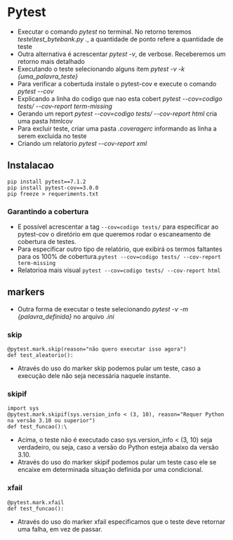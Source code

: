 # Pytest
- Executar o comando *pytest* no terminal. No retorno teremos *teste\test_bytebank.py .*, a quantidade de ponto refere a quantidade de teste
- Outra alternativa é acrescentar *pytest -v*, de verbose. Receberemos um retorno mais detalhado
- Executando o teste selecionando alguns item *pytest -v -k {uma_palavra_teste}*
- Para verificar a cobertuda instale o pytest-cov e execute o comando *pytest --cov*
- Explicando a linha do codigo que nao esta cobert *pytest --cov=codigo tests/ --cov-report term-missing*
- Gerando um report *pytest --cov=codigo tests/ --cov-report html* cria uma pasta htmlcov
- Para excluir teste, criar uma pasta *.coveragerc* informando as linha a serem excluida no teste
- Criando um relatorio *pytest --cov-report xml*

## Instalacao
```
pip install pytest==7.1.2
pip install pytest-cov==3.0.0
pip freeze > requeriments.txt
```

### Garantindo a cobertura
- E possível acrescentar a tag ```--cov=codigo tests/``` para especificar ao pytest-cov o diretório em que queremos rodar o escaneamento de cobertura de testes. 
- Para especificar outro tipo de relatório, que exibirá os termos faltantes para os 100% de cobertura.```pytest --cov=codigo tests/ --cov-report term-missing```
- Relatorioa mais visual ```pytest --cov=codigo tests/ --cov-report html```

## markers
- Outra forma de executar o teste selecionando *pytest -v -m {palavra_definida}* no arquivo *.ini*

### skip
```
@pytest.mark.skip(reason="não quero executar isso agora")
def test_aleatorio():
```
- Através do uso do marker skip podemos pular um teste, caso a execução dele não seja necessária naquele instante.

### skipif
```
import sys
@pytest.mark.skipif(sys.version_info < (3, 10), reason="Requer Python na versão 3.10 ou superior")
def test_funcao():\
```
- Acima, o teste não é executado caso sys.version_info < (3, 10) seja verdadeiro, ou seja, caso a versão do Python esteja abaixo da versão 3.10.
- Através do uso do marker skipif podemos pular um teste caso ele se encaixe em determinada situação definida por uma condicional.

### xfail
```
@pytest.mark.xfail
def test_funcao():
```
- Através do uso do marker xfail especificamos que o teste deve retornar uma falha, em vez de passar.
